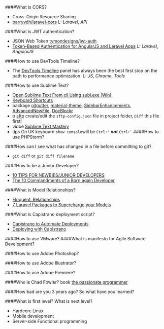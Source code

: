 ####What is CORS?
* Cross-Origin Resource Sharing
* [barryvdh/laravel-cors](https://github.com/barryvdh/laravel-cors)
L:  *Laravel*, *API*

####What is JWT authentication?
* JSON Web Token [tymondesigns/jwt-auth
](https://github.com/tymondesigns/jwt-auth)
* [Token-Based Authentication for AngularJS and Laravel Apps](https://scotch.io/tutorials/token-based-authentication-for-angularjs-and-laravel-apps)
L: *Laravel*, *AngularJS*

####How to use DevTools Timeline?
* The [DevTools Timeline](https://developers.google.com/web/updates/2015/03/devtools-timeline-now-providing-the-full-story) panel has always been the best first stop on the path to performance optimization. 
L: *JS*, *Chrome*, *Tools*

####How to use Sublime Text?
* [Open Sublime Text From cli Using subl.exe (Win)](https://scotch.io/tutorials/open-sublime-text-from-the-command-line-using-subl-exe-windows)
* [Keyboard Shortcuts](https://scotch.io/bar-talk/sublime-text-keyboard-shortcuts)
* package [gitgutter](https://github.com/jisaacks/GitGutter), [material-theme](https://github.com/equinusocio/material-theme), [SidebarEnhancements](https://github.com/titoBouzout/SideBarEnhancements), [AdvancedNewFile](https://github.com/skuroda/Sublime-AdvancedNewFile), [DocBlockr](https://github.com/spadgos/sublime-jsdocs)
* p [sftp](https://wbond.net/sublime_packages/sftp/settings) create/edit the `sftp-config.json` file in project folder, `Diff` this file first!
* vidoe [Sublime Text Mastery](https://laracasts.com/series/sublime-text-mastery)
* tips On UK keyboard `show console`will be `Ctrl+'` ***not*** <code>Ctrl+`</code>
####How to use PHPStorm?

####How can I see what has changed in a file before committing to git?
* `git diff` or `git diff filename`

####How to be a Junior Developer?
* [10 TIPS FOR NEWBIES/JUNIOR DEVELOPERS](http://goodheads.io/2015/07/09/10-tips-for-newbiesjunior-developers/)
* [The 10 Commandments of a Born again Developer](http://goodheads.io/2015/07/26/the-10-commandments-of-a-born-again-developer/)

####What is Model Relationships?
* [Eloquent: Relationships](https://laravel.com/docs/5.2/eloquent-relationships)
* [7 Laravel Packages to Supercharge your Models](http://goodheads.io/2016/04/17/7-laravel-packages-to-supercharge-your-models/)

####What is Capistrano deployment script?
* [Capistrano to Automate Deployments](https://www.digitalocean.com/community/tutorials/how-to-use-capistrano-to-automate-deployments-getting-started)
* [Deploying with Capistrano](http://guides.beanstalkapp.com/deployments/deploy-with-capistrano.html)

####How to use VMware?
####What is manifesto for Agile Software Development?

####How to use Adobe Photoshop?

####How to use Adobe Illustrator?

####How to use Adobe Premiere?

####Who is Chad Fowler?
book [the passionate programmer](https://www.youtube.com/watch?v=CkfjCef-iYI)

####How bad are you 3 years ago? So what have you learned?

####What is first level? What is next level?
* Hardcore Linux
* Mobile development
* Server-side Functional programming